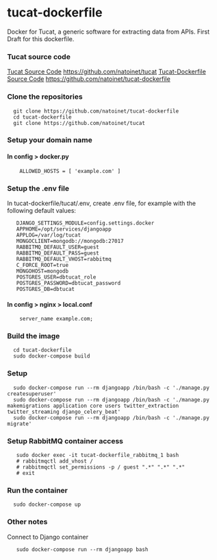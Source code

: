# tucat-dockerfile 

Docker for Tucat, a generic software for extracting data from APIs.
First Draft for this dockerfile.

### Tucat source code
  [Tucat Source Code](https://github.com/natoinet/tucat) https://github.com/natoinet/tucat
  [Tucat-Dockerfile Source Code](https://github.com/natoinet/tucat-dockerfile) https://github.com/natoinet/tucat-dockerfile

### Clone the repositories
```
  git clone https://github.com/natoinet/tucat-dockerfile
  cd tucat-dockerfile
  git clone https://github.com/natoinet/tucat
```

### Setup your domain name
#### In config > docker.py
```
  	ALLOWED_HOSTS = [ 'example.com' ]
```

### Setup the .env file
In tucat-dockerfile/tucat/.env, create .env file, for example with the following default values:
```
   DJANGO_SETTINGS_MODULE=config.settings.docker
   APPHOME=/opt/services/djangoapp
   APPLOG=/var/log/tucat
   MONGOCLIENT=mongodb://mongodb:27017
   RABBITMQ_DEFAULT_USER=guest
   RABBITMQ_DEFAULT_PASS=guest
   RABBITMQ_DEFAULT_VHOST=rabbitmq
   C_FORCE_ROOT=true
   MONGOHOST=mongodb
   POSTGRES_USER=dbtucat_role
   POSTGRES_PASSWORD=dbtucat_password
   POSTGRES_DB=dbtucat
```

#### In config > nginx > local.conf
```
	server_name example.com;
```

### Build the image
```
  cd tucat-dockerfile
  sudo docker-compose build 
```

### Setup 

```
  sudo docker-compose run --rm djangoapp /bin/bash -c './manage.py createsuperuser'
  sudo docker-compose run --rm djangoapp /bin/bash -c './manage.py makemigrations application core users twitter_extraction twitter_streaming django_celery_beat'
  sudo docker-compose run --rm djangoapp /bin/bash -c './manage.py migrate'
```

### Setup RabbitMQ container access
```
   sudo docker exec -it tucat-dockerfile_rabbitmq_1 bash
   # rabbitmqctl add_vhost /
   # rabbitmqctl set_permissions -p / guest ".*" ".*" ".*"
   # exit
```

### Run the container

```
  sudo docker-compose up
```


### Other notes

Connect to Django container
```
   sudo docker-compose run --rm djangoapp bash
```